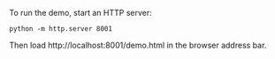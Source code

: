To run the demo, start an HTTP server:

    python -m http.server 8001

Then load http://localhost:8001/demo.html in the browser address bar.

